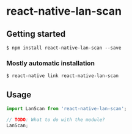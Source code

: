 # react-native-lan-scan

## Getting started

`$ npm install react-native-lan-scan --save`

### Mostly automatic installation

`$ react-native link react-native-lan-scan`

## Usage
```javascript
import LanScan from 'react-native-lan-scan';

// TODO: What to do with the module?
LanScan;
```
